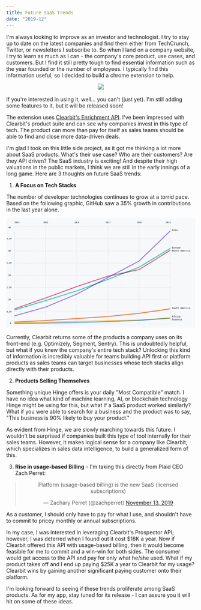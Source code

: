 ```yaml
---
title: Future SaaS Trends
date: "2019-12"
---
```


I'm always looking to improve as an investor and technologist. I try to stay up to date on the latest companies and find them either from TechCrunch, Twitter, or newsletters I subscribe to. So when I land on a company website, I try to learn as much as I can - the company's core product, use cases, and customers. But I find it still pretty tough to find essential information such as the year founded or the number of employees. I typically find this information useful, so I decided to build a chrome extension to help.

<p align=center>
    <img src="https://media.giphy.com/media/THUsRVZXBX9xZa7Yiz/giphy.gif">
</p>

If you're interested in using it, well... you can't (just yet). I'm still adding some features to it, but it will be released soon! 

The extension uses [Clearbit's Enrichment API](https://clearbit.com/enrichment). I've been impressed with Clearbit's product suite and can see why companies invest in this type of tech. The product can more than pay for itself as sales teams should be able to find and close more data-driven deals.

I'm glad I took on this little side project, as it got me thinking a lot more about SaaS products. What's their use case? Who are their customers? Are they API driven? The SaaS industry is exciting! And despite their high valuations in the public markets, I think we are still in the early innings of a long game.  Here are 3 thoughts on future SaaS trends:

1. **A Focus on Tech Stacks**

The number of developer technologies continues to grow at a torrid pace. Based on the following graphic, GitHub saw a 35% growth in contributions in the last year alone.

![GitHub contributions](github-contributions.png)

Currently, Clearbit returns some of the products a company uses on its front-end (e.g. Optimizely, Segment, Sentry). This is undoubtedly helpful, but what if you knew the company's entire tech stack? Unlocking this kind of information is incredibly valuable for teams building API first or platform products as sales teams can target businesses whose tech stacks align directly with their products.

2. **Products Selling Themselves**

Something unique Hinge offers is your daily "Most Compatible" match. I have no idea what kind of machine learning, AI, or blockchain technology Hinge might be using for this, but what if a SaaS product worked similarly? What if you were able to search for a business and the product was to say, "This business is 90% likely to buy your product." 

As evident from Hinge, we are slowly marching towards this future. I wouldn't be surprised if companies built this type of tool internally for their sales teams. However, it makes logical sense for a company like Clearbit, which specializes in sales data intelligence, to build a generalized form of this.  

3. **Rise in usage-based Billing** - I'm taking this directly from Plaid CEO Zach Perret:

<blockquote class="twitter-tweet" align="center"><p lang="en" dir="ltr">Platform (usage-based billing) is the new SaaS (licensed subscriptions)</p>&mdash; Zachary Perret (@zachperret) <a href="https://twitter.com/zachperret/status/1194504146134552578?ref_src=twsrc%5Etfw">November 13, 2019</a></blockquote>

As a customer, I should only have to pay for what I use, and shouldn't have to commit to pricey monthly or annual subscriptions.

In my case, I was interested in leveraging Clearbit's Prospector API; however, I was deterred when I found out it cost $18K a year. Now if Clearbit offered this API with usage-based billing, then it would become feasible for me to commit and a win-win for both sides. The consumer would get access to the API and pay for only what he/she used. What if my product takes off and I end up paying $25K a year to Clearbit for my usage? Clearbit wins by gaining another significant paying customer onto their platform.

I'm looking forward to seeing if these trends proliferate among SaaS products. As for my app, stay tuned for its release - I can assure you it will hit on some of these ideas.